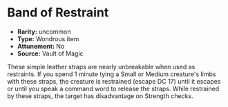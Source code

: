
# Band of Restraint

* **Rarity:** uncommon
* **Type:** Wondrous item
* **Attunement:** No
* **Source:** Vault of Magic


These simple leather straps are nearly unbreakable when used as restraints. If you spend 1 minute tying a Small or Medium creature's limbs with these straps, the creature is restrained (escape DC 17) until it escapes or until you speak a command word to release the straps. While restrained by these straps, the target has disadvantage on Strength checks.
